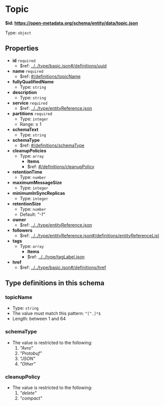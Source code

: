 # Topic

<b id="httpsopen-metadata.orgschemaentitydatatopic.json">&#36;id: https://open-metadata.org/schema/entity/data/topic.json</b>

Type: `object`

## Properties
 - **id** `required`
	 - &#36;ref: [../../type/basic.json#/definitions/uuid](....typebasic.mddefinitionsuuid)
 - **name** `required`
	 - &#36;ref: [#/definitions/topicName](definitionstopicname)
 - **fullyQualifiedName**
	 - Type: `string`
 - **description**
	 - Type: `string`
 - **service** `required`
	 - &#36;ref: [../../type/entityReference.json](....typeentityreference.md)
 - **partitions** `required`
	 - Type: `integer`
	 - Range:  &ge; 1
 - **schemaText**
	 - Type: `string`
 - **schemaType**
	 - &#36;ref: [#/definitions/schemaType](definitionsschematype)
 - **cleanupPolicies**
	 - Type: `array`
		 - **Items**
		 - &#36;ref: [#/definitions/cleanupPolicy](definitionscleanuppolicy)
 - **retentionTime**
	 - Type: `number`
 - **maximumMessageSize**
	 - Type: `integer`
 - **minimumInSyncReplicas**
	 - Type: `integer`
 - **retentionSize**
	 - Type: `number`
	 - Default: _"-1"_
 - **owner**
	 - &#36;ref: [../../type/entityReference.json](....typeentityreference.md)
 - **followers**
	 - &#36;ref: [../../type/entityReference.json#/definitions/entityReferenceList](....typeentityreference.mddefinitionsentityreferencelist)
 - **tags**
	 - Type: `array`
		 - **Items**
		 - &#36;ref: [../../type/tagLabel.json](....typetaglabel.md)
 - **href**
	 - &#36;ref: [../../type/basic.json#/definitions/href](....typebasic.mddefinitionshref)


## Type definitions in this schema
### topicName

 - Type: `string`
 - The value must match this pattern: `^[^.]*$`
 - Length: between 1 and 64


### schemaType

 - The value is restricted to the following: 
	 1. _"Avro"_
	 2. _"Protobuf"_
	 3. _"JSON"_
	 4. _"Other"_


### cleanupPolicy

 - The value is restricted to the following: 
	 1. _"delete"_
	 2. _"compact"_


